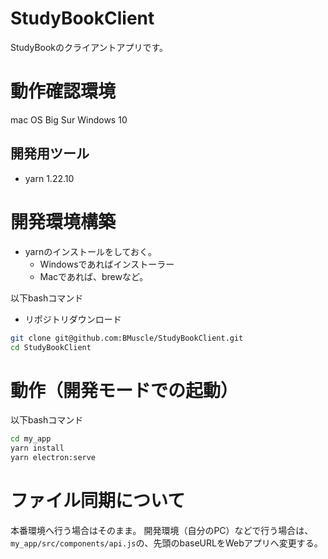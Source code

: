 # StudyBookClient
StudyBookのクライアントアプリです。

# 動作確認環境
mac OS Big Sur
Windows 10

## 開発用ツール
- yarn 1.22.10

# 開発環境構築
- yarnのインストールをしておく。
  - Windowsであればインストーラー
  - Macであれば、brewなど。

以下bashコマンド
- リポジトリダウンロード
```bash
git clone git@github.com:BMuscle/StudyBookClient.git
cd StudyBookClient
```

# 動作（開発モードでの起動）
以下bashコマンド
```bash
cd my_app
yarn install
yarn electron:serve
```

# ファイル同期について
本番環境へ行う場合はそのまま。
開発環境（自分のPC）などで行う場合は、`my_app/src/components/api.js`の、先頭のbaseURLをWebアプリへ変更する。
